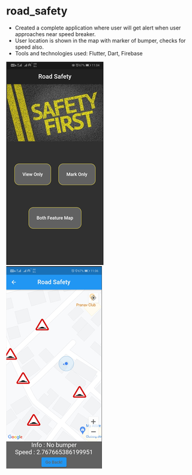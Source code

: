 # road_safety
- Created a complete application where user will get alert when user approaches near speed breaker.
- User location is shown in the map with marker of bumper, checks for speed also.
-	Tools and technologies used: Flutter, Dart, Firebase

![image](https://github.com/Aktparihar/Road-Safety/blob/main/image.png)
![image](https://github.com/Aktparihar/Road-Safety/blob/main/assets/images/image.png)

